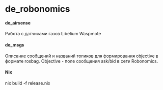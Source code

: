 # de_robonomics

#### de_airsense
Работа с датчиками газов Libelium Waspmote

#### de_msgs
Описание сообщений и названий топиков для формирования objective в формате rosbag. Objective - поле сообщения ask/bid в сети Robonomics.

#### Nix
nix build -f release.nix

